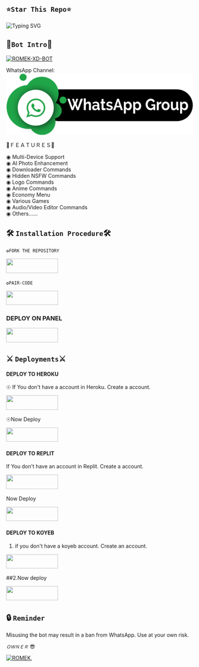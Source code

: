 ## `⭐Star This Repo⭐`




![Typing SVG](https://readme-typing-svg.demolab.com?font=Ribeye&size=50&pause=1000&color=FF0069&href=true&width=970&height=100&lines=𝗜𝗧𝗦%20𝗥𝗢𝗠𝗘𝗞-𝗫𝗗-𝗕𝗢𝗧;%20𝗠𝗨𝗟𝗧𝗜-𝗗𝗘𝗩𝗜𝗖𝗘%20𝗪𝗛𝗔𝗧𝗦𝗔𝗣𝗣%20𝗕𝗢𝗧;%20𝗗𝗘𝗩𝗘𝗟𝗢𝗣𝗘𝗗%20𝗕𝗬%20𝗥𝗢𝗠𝗘𝗞%20𝗫𝗗)
<p align="href">


##  🤖```Bot Intro```🤖
[![ROMEK-XD-BOT](https://i.imgur.com/Y63yvOV.jpeg)](https://whatsapp.com/channel/0029VakaPzeD38CV78dbGf0e)
</p>


WhatsApp Channel: <a href="https://whatsapp.com/channel/0029VakaPzeD38CV78dbGf0e"><img alt="WhatsApp" src="https://raw.githubusercontent.com/Neeraj-x0/Neeraj-x0/main/photos/suddidina-join-whatsapp.png"/></a>
  


📡ＦＥＡＴＵＲＥＳ📡

◉ Multi-Device Support  
◉ AI Photo Enhancement  
◉ Downloader Commands  
◉ Hidden NSFW Commands  
◉ Logo Commands  
◉ Anime Commands  
◉ Economy Menu  
◉ Various Games  
◉ Audio/Video Editor Commands                   
◉ Others...... 

## 🛠️ `Installation Procedure`🛠

```✪FORK THE REPOSITORY```
    
<p align="href"><a href="https://github.com/Romeofaiz/ROMEK-XD-BOT/for"> <img src="https://img.shields.io/badge/GITHUB-FORK%20REPO-pink?style=for-the-badge&logo=github" width="140" height="38.45"/></a></p>

```✪PAIR-CODE```
<p align="href"><a href="https://www.evoshosting.com"> <img src="https://img.shields.io/badge/REPLIT-SESSION%20ID-green?style=for-the-badge&logo=replit" width="140" height="38.45"/></a></p>

### DEPLOY ON PANEL 

    
<p align="href"><a href="https://www.evoshosting.com"> <img src="https://img.shields.io/badge/FREE-PANEL%20Account-blue?style=for-the-badge&logo=Free-Panel" width="140" height="38.45"/></a></p>  



## ⚔️ `Deployments`⚔️
#### DEPLOY TO HEROKU 

☉ If You don't have a account in Heroku. Create a account.
<p align="href"><a href="https://signup.heroku.com/"> <img src="https://img.shields.io/badge/HEROKU-CREATE%20ACCOUNT-A020F0?style=for-the-badge&logo=heroku" width="140" height="38.45"/></a></p>

☉Now Deploy

<p align="href"><a href="https://dashboard.heroku.com/new?template=https://github.com/Romeofaiz/ROMEK-XD-BOT"> <img src="https://img.shields.io/badge/HEROKU-DEPLOY%20BOT-A020F0?style=for-the-badge&logo=heroku" width="140" height="38.45"/></a></p>

#### DEPLOY TO REPLIT
 If You don't have an account in Replit. Create a account.
 
<p align="href"><a href="https://replit.com/signup"> <img src="https://img.shields.io/badge/REPLIT-CREATE%20ACCOUNT-FF4500?style=for-the-badge&logo=replit" width="140" height="38.45"/></a></p>

 Now Deploy
 <p align="href"><a href="https://repl.it/github/salmanytofficial/XLICON-V2-MD"> <img src="https://img.shields.io/badge/REPLIT-DEPLOY%20BOT-FF4500?style=for-the-badge&logo=replit" width="140" height="38.45"/></a></p>




#### DEPLOY TO KOYEB

1. if you don't have a koyeb account. Create an account.
<p align="href"><a href="https://app.koyeb.com/auth/signup"> <img src="https://img.shields.io/badge/KOYEB-CREATE%20ACCOUNT-black?style=for-the-badge&logo=koyeb" width="140" height="38.45"/></a></p>

  ##2.Now deploy
<p align="href"><a href="https://app.koyeb.com/auth/signup"> <img src="https://img.shields.io/badge/KOYEB-DEPLOY%20BOT-black?style=for-the-badge&logo=koyeb" width="140" height="38.45"/></a></p>
   

## 🔒 `Reminder`
Misusing the bot may result in a ban from WhatsApp. Use at your own risk.



  *`ＯＷＮＥＲ`* 😎

[![ROMEK](https://github.com/ROMEKTRICKS.png?size=300)](https://github.com/ROMEKTRICKS), 





